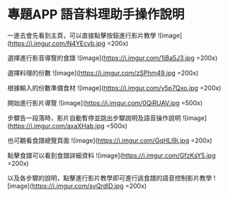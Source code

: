 # 專題APP 語音料理助手操作說明

一進去會先看到主頁，可以直接點擊按鈕進行影片教學
![image](https://i.imgur.com/N4YEcvb.jpg =200x)

選擇進行影音導覽的食譜
![image](https://i.imgur.com/1iBa5J3.jpg =200x)

選擇料理的份數
![image](https://i.imgur.com/zSPhm49.jpg =200x)

根據輸入的份數準備食材
![image](https://i.imgur.com/y5p7Qxo.jpg =200x)

開始進行影片導覽 
![image](https://i.imgur.com/0QiRUAV.jpg =500x)

步驟告一段落時，影片自動暫停並跳出步驟說明及語音操作說明 
![image](https://i.imgur.com/axaXHab.jpg =500x)

也可觀看食譜總覽頁面
![image](https://i.imgur.com/GqHLl9i.jpg =200x)

點擊食譜可以看到食譜詳細資料
![image](https://i.imgur.com/GfzKsY5.jpg =200x)

以及各步驟的說明，點擊進行影片教學即可進行該食譜的語音控制影片教學
![image](https://i.imgur.com/syQrdlD.jpg =200x)



